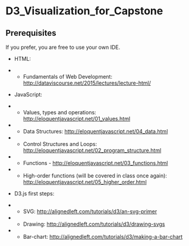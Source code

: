 # D3_Visualization_for_Capstone

## Prerequisites

If you prefer, you are free to use your own IDE.
 - HTML:
- - Fundamentals of Web Development: http://dataviscourse.net/2015/lectures/lecture-html/ 

- JavaScript: 
- - Values, types and operations: http://eloquentjavascript.net/01_values.html 
- - Data Structures: http://eloquentjavascript.net/04_data.html 
- - Control Structures and Loops: http://eloquentjavascript.net/02_program_structure.html 
- - Functions - http://eloquentjavascript.net/03_functions.html 
- - High-order functions (will be covered in class once again): http://eloquentjavascript.net/05_higher_order.html 

- D3.js first steps:
- - SVG: http://alignedleft.com/tutorials/d3/an-svg-primer 
- - Drawing: http://alignedleft.com/tutorials/d3/drawing-svgs 
- - Bar-chart: http://alignedleft.com/tutorials/d3/making-a-bar-chart 